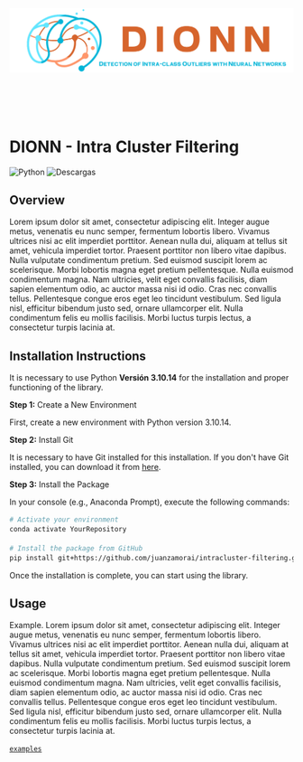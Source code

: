 <header>
    <img src="./images/DIONN.png"  alt="DIONN"/>
</header>
</br>


# DIONN - Intra Cluster Filtering

<!-- badges: start -->

![Python](https://img.shields.io/badge/python-3.10.14-blue)
![Descargas](https://img.shields.io/pypi/dm/intraclusterfiltering)

<!-- badges: end -->



## Overview

Lorem ipsum dolor sit amet, consectetur adipiscing elit. Integer augue metus, venenatis eu nunc semper, fermentum lobortis libero. Vivamus ultrices nisi ac elit imperdiet porttitor. Aenean nulla dui, aliquam at tellus sit amet, vehicula imperdiet tortor. Praesent porttitor non libero vitae dapibus. Nulla vulputate condimentum pretium. Sed euismod suscipit lorem ac scelerisque. Morbi lobortis magna eget pretium pellentesque. Nulla euismod condimentum magna. Nam ultricies, velit eget convallis facilisis, diam sapien elementum odio, ac auctor massa nisi id odio. Cras nec convallis tellus. Pellentesque congue eros eget leo tincidunt vestibulum. Sed ligula nisl, efficitur bibendum justo sed, ornare ullamcorper elit. Nulla condimentum felis eu mollis facilisis. Morbi luctus turpis lectus, a consectetur turpis lacinia at.


## Installation Instructions

It is necessary to use Python **Versión 3.10.14** for the installation and proper functioning of the library.

**Step 1:** Create a New Environment

First, create a new environment with Python version 3.10.14.

**Step 2:** Install Git

It is necessary to have Git installed for this installation. If you don't have Git installed, you can download it from [here](https://git-scm.com/downloads).

**Step 3:** Install the Package

In your console (e.g., Anaconda Prompt), execute the following commands:
```sh
# Activate your environment
conda activate YourRepository

# Install the package from GitHub
pip install git+https://github.com/juanzamorai/intracluster-filtering.git
```

Once the installation is complete, you can start using the library.

## Usage

Example. 
Lorem ipsum dolor sit amet, consectetur adipiscing elit. Integer augue metus, venenatis eu nunc semper, fermentum lobortis libero. Vivamus ultrices nisi ac elit imperdiet porttitor. Aenean nulla dui, aliquam at tellus sit amet, vehicula imperdiet tortor. Praesent porttitor non libero vitae dapibus. Nulla vulputate condimentum pretium. Sed euismod suscipit lorem ac scelerisque. Morbi lobortis magna eget pretium pellentesque. Nulla euismod condimentum magna. Nam ultricies, velit eget convallis facilisis, diam sapien elementum odio, ac auctor massa nisi id odio. Cras nec convallis tellus. Pellentesque congue eros eget leo tincidunt vestibulum. Sed ligula nisl, efficitur bibendum justo sed, ornare ullamcorper elit. Nulla condimentum felis eu mollis facilisis. Morbi luctus turpis lectus, a consectetur turpis lacinia at.

[`examples`](https://github.com/juanzamorai/intracluster-filtering/tree/main/examples)
